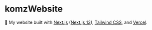 # komzWebsite

🦉 My website built with [Next.js](https://nextjs.org/) ([Next.js 13](https://nextjs.org/blog/next-13)), [Tailwind CSS](https://tailwindcss.com/), and [Vercel](https://vercel.com/).
